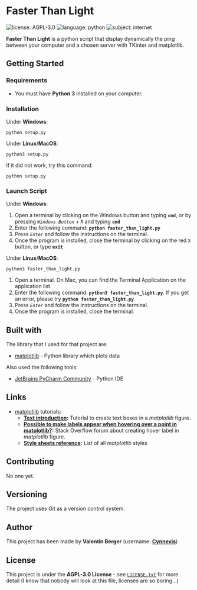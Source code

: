 # Faster Than Light #

![license: AGPL-3.0][badge-license] ![language: python][badge-language] ![subject: internet][badge-topic]

**Faster Than Light** is a python script that display dynamically the ping between your computer and a chosen server with TKinter and matplotlib.

## Getting Started ##

### Requirements ###

* You must have **Python 3** installed on your computer.

### Installation ###

Under **Windows**:

```python setup.py```


Under **Linux**/**MacOS**:

```python3 setup.py```

If it did not work, try this command:

```python setup.py```

### Launch Script ###

Under **Windows**:
1. Open a terminal by clicking on the Windows button and typing **`cmd`**, or by pressing *`Windows Button`* + *`R`* and typing **`cmd`**
2. Enter the following command: **```python faster_than_light.py```**
3. Press *`Enter`* and follow the instructions on the terminal.
4. Once the program is installed, close the terminal by clicking on the red `X` button, or type **`exit`**


Under **Linux**/**MacOS**:

```python3 faster_than_light.py```
1. Open a terminal. On Mac, you can find the Terminal Application on the application list.
2. Enter the following command: **```python3 faster_than_light.py```**. If you get an error, please try **```python faster_than_light.py```**
3. Press *`Enter`* and follow the instructions on the terminal.
4. Once the program is installed, close the terminal.

## Built with ##
The library that I used for that project are:
* [matplotlib](https://matplotlib.org/) - Python library which plots data

Also used the following tools:
* [JetBrains PyCharm Community](https://www.jetbrains.com/pycharm/) - Python IDE

## Links ##
* [matplotlib](https://matplotlib.org/) tutorials:
    * **[Text introduction](https://matplotlib.org/users/text_intro.html):** Tutorial to create text boxes in a *matplotlib* figure.
    * **[Possible to make labels appear when hovering over a point in matplotlib?](https://stackoverflow.com/questions/7908636/possible-to-make-labels-appear-when-hovering-over-a-point-in-matplotlib):** Stack Overflow forum about creating hover label in *matplotlib* figure.
    * **[Style sheets reference](https://matplotlib.org/gallery/style_sheets/style_sheets_reference.html):** List of all *matplotlib* styles

## Contributing ##
No one yet.

## Versioning ##
The project uses Git as a version control system.

## Author ##
This project has been made by **Valentin Berger** (username: **[Cynnexis](https://github.com/Cynnexis)**)

## License ##
This project is under the **AGPL-3.0 License** - see [`LICENSE.txt`](https://github.com/Cynnexis/FasterThanPing/blob/master/LICENSE.txt) for more detail (I know that nobody will look at this file, licenses are so boring...)

[badge-license]: https://img.shields.io/badge/license-AGPL--3.0-green.svg?longCache=true&style=flat
[badge-language]: https://img.shields.io/badge/language-python-yellow.svg?longCache=true&style=flat
[badge-topic]: https://img.shields.io/badge/topic-internet-orange.svg?longCache=true&style=flat